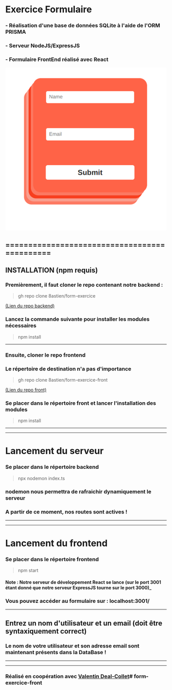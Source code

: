 # **Exercice Formulaire**

### - Réalisation d'une base de données SQLite à l'aide de l'ORM PRISMA 
### - Serveur NodeJS/ExpressJS
### - Formulaire FrontEnd réalisé avec React

![Screenshot du formulaire](./assets/unknown.png)

## =============================================

## **INSTALLATION** (npm requis)

### Premièrement, il faut cloner le repo contenant notre backend : 
> gh repo clone 8astien/form-exercice

[(Lien du repo backend)](https://github.com/8astien/form-exercice)

### Lancez la commande suivante pour installer les modules nécessaires
> npm install

---
### Ensuite, cloner le repo frontend
### Le répertoire de destination n'a pas d'importance 

> gh repo clone 8astien/form-exercice-front

[(Lien du repo front)](https://github.com/8astien/form-exercice-front)

### Se placer dans le répertoire front et lancer l'installation des modules

> npm install

---
---
# **Lancement du serveur**

### Se placer dans le répertoire backend

> npx nodemon index.ts

### nodemon nous permettra de rafraichir dynamiquement le serveur

### A partir de ce moment, nos routes sont actives ! 

---
---
# **Lancement du frontend**
### Se placer dans le répertoire frontend
> npm start

#### Note : Notre serveur de développement React se lance (sur le port 3001 étant donné que notre serveur ExpressJS tourne sur le port 3000)_

### Vous pouvez accéder au formulaire sur : **localhost:3001/**

---

## Entrez un nom d'utilisateur et un email (doit être syntaxiquement correct)   

### Le nom de votre utilisateur et son adresse email sont maintenant présents dans la DataBase ! 

---
---

### Réalisé en coopération avec **[Valentin Deal-Collet](https://github.com/Clawyer)**# form-exercice-front
